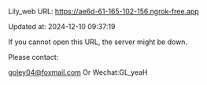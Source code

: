 Lily_web URL: https://ae6d-61-165-102-156.ngrok-free.app

Updated at: 2024-12-10 09:37:19

If you cannot open this URL, the server might be down.

Please contact: 

goley04@foxmail.com Or Wechat:GL_yeaH